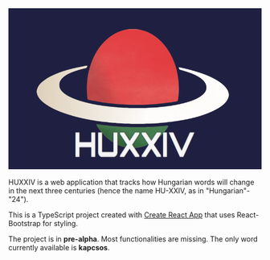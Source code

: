 <img src='https://raw.githubusercontent.com/x22tri/huxxiv/master/src/assets/huxxivwithtext.png' alt='Logo' height='320px' width='640px' />

HUXXIV is a web application that tracks how Hungarian words will change in the next three centuries (hence the name HU-XXIV, as in "Hungarian"-"24").

This is a TypeScript project created with [Create React App](https://github.com/facebook/create-react-app) that uses React-Bootstrap for styling.

The project is in **pre-alpha**. Most functionalities are missing. The only word currently available is **kapcsos**.
